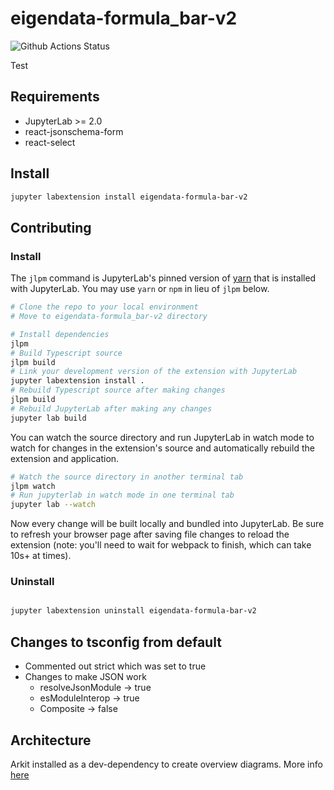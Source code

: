# eigendata-formula_bar-v2

![Github Actions Status](https://github.com/my_name/myextension/workflows/Build/badge.svg)

Test



## Requirements

* JupyterLab >= 2.0
* react-jsonschema-form
* react-select

## Install

```bash
jupyter labextension install eigendata-formula-bar-v2
```

## Contributing

### Install

The `jlpm` command is JupyterLab's pinned version of
[yarn](https://yarnpkg.com/) that is installed with JupyterLab. You may use
`yarn` or `npm` in lieu of `jlpm` below.

```bash
# Clone the repo to your local environment
# Move to eigendata-formula_bar-v2 directory

# Install dependencies
jlpm
# Build Typescript source
jlpm build
# Link your development version of the extension with JupyterLab
jupyter labextension install .
# Rebuild Typescript source after making changes
jlpm build
# Rebuild JupyterLab after making any changes
jupyter lab build
```

You can watch the source directory and run JupyterLab in watch mode to watch for changes in the extension's source and automatically rebuild the extension and application.

```bash
# Watch the source directory in another terminal tab
jlpm watch
# Run jupyterlab in watch mode in one terminal tab
jupyter lab --watch
```

Now every change will be built locally and bundled into JupyterLab. Be sure to refresh your browser page after saving file changes to reload the extension (note: you'll need to wait for webpack to finish, which can take 10s+ at times).

### Uninstall

```bash

jupyter labextension uninstall eigendata-formula-bar-v2
```

## Changes to tsconfig from default

* Commented out strict which was set to true
* Changes to make JSON work
  * resolveJsonModule -> true
  * esModuleInterop -> true
  * Composite -> false



## Architecture

Arkit installed as a dev-dependency to create overview diagrams. More info [here](https://github.com/dyatko/arkit)

